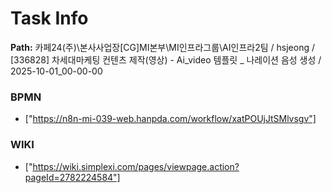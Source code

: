 # Task Info

**Path:** 카페24(주)\본사사업장\[CG]MI본부\MI인프라그룹\AI인프라2팀 / hsjeong / [336828] 차세대마케팅 컨텐츠 제작(영상) - Ai_video 템플릿 _ 나레이션 음성 생성 / 2025-10-01_00-00-00

### BPMN
- ["https://n8n-mi-039-web.hanpda.com/workflow/xatPOUjJtSMlvsgv"]

### WIKI
- ["https://wiki.simplexi.com/pages/viewpage.action?pageId=2782224584"]

